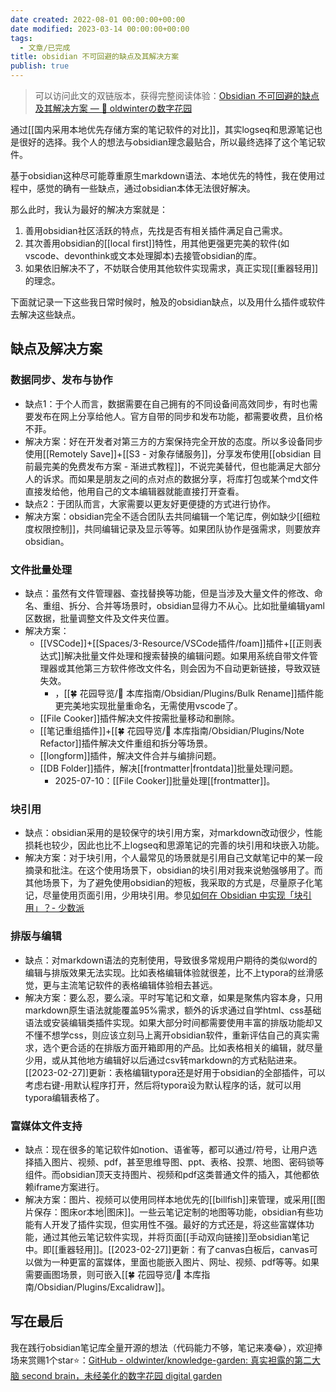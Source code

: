 ```yaml
---
date created: 2022-08-01 00:00:00+00:00
date modified: 2023-03-14 00:00:00+00:00
tags:
  - 文章/已完成
title: obsidian 不可回避的缺点及其解决方案
publish: true
---
```

>可以访问此文的双链版本，获得完整阅读体验：[Obsidian 不可回避的缺点及其解决方案 — 🌱 oldwinterの数字花园](https://notes.oldwinter.top/obsidian-%E4%B8%8D%E5%8F%AF%E5%9B%9E%E9%81%BF%E7%9A%84%E7%BC%BA%E7%82%B9%E5%8F%8A%E5%85%B6%E8%A7%A3%E5%86%B3%E6%96%B9%E6%A1%88)

通过[[国内采用本地优先存储方案的笔记软件的对比]]，其实logseq和思源笔记也是很好的选择。我个人的想法与obsidian理念最贴合，所以最终选择了这个笔记软件。

基于obsidian这种尽可能尊重原生markdown语法、本地优先的特性，我在使用过程中，感觉的确有一些缺点，通过obsidian本体无法很好解决。

那么此时，我认为最好的解决方案就是：

1. 善用obsidian社区活跃的特点，先找是否有相关插件满足自己需求。
2. 其次善用obsidian的[[local first]]特性，用其他更强更完美的软件(如vscode、devonthink或文本处理脚本)去接管obsidian的库。
3. 如果依旧解决不了，不妨联合使用其他软件实现需求，真正实现[[重器轻用]]的理念。

下面就记录一下这些我日常时候时，触及的obsidian缺点，以及用什么插件或软件去解决这些缺点。

## 缺点及解决方案

### 数据同步、发布与协作

- 缺点1：于个人而言，数据需要在自己拥有的不同设备间高效同步，有时也需要发布在网上分享给他人。官方自带的同步和发布功能，都需要收费，且价格不菲。
- 解决方案：好在开发者对第三方的方案保持完全开放的态度。所以多设备同步使用[[Remotely Save]]+[[S3 - 对象存储服务]]，分享发布使用[[obsidian 目前最完美的免费发布方案 - 渐进式教程]]，不说完美替代，但也能满足大部分人的诉求。而如果是朋友之间的点对点的数据分享，将库打包或某个md文件直接发给他，他用自己的文本编辑器就能直接打开查看。
- 缺点2：于团队而言，大家需要以更友好更便捷的方式进行协作。
- 解决方案：obsidian完全不适合团队去共同编辑一个笔记库，例如缺少[[细粒度权限控制]]，共同编辑记录及显示等等。如果团队协作是强需求，则要放弃obsidian。

### 文件批量处理

- 缺点：虽然有文件管理器、查找替换等功能，但是当涉及大量文件的修改、命名、重组、拆分、合并等场景时，obsidian显得力不从心。比如批量编辑yaml区数据，批量调整文件及文件夹位置。
- 解决方案：
	- [[VSCode]]+[[Spaces/3-Resource/VSCode插件/foam]]插件+[[正则表达式]]解决批量文件处理和搜索替换的编辑问题。如果用系统自带文件管理器或其他第三方软件修改文件名，则会因为不自动更新链接，导致双链失效。
		- ，[[🍀 花园导览/🧰 本库指南/Obsidian/Plugins/Bulk Rename]]插件能更完美地实现批量重命名，无需使用vscode了。
	- [[File Cooker]]插件解决文件按需批量移动和删除。
	- [[笔记重组插件]]+[[🍀 花园导览/🧰 本库指南/Obsidian/Plugins/Note Refactor]]插件解决文件重组和拆分等场景。
	- [[longform]]插件，解决文件合并与编排问题。
	- [[DB Folder]]插件，解决[[frontmatter|frontdata]]批量处理问题。
		- 2025-07-10：[[File Cooker]]批量处理[[frontmatter]]。

### 块引用

- 缺点：obsidian采用的是较保守的块引用方案，对markdown改动很少，性能损耗也较少，因此也比不上logseq和思源笔记的完善的块引用和块嵌入功能。
- 解决方案：对于块引用，个人最常见的场景就是引用自己文献笔记中的某一段摘录和批注。在这个使用场景下，obsidian的块引用对我来说勉强够用了。而其他场景下，为了避免使用obsidian的短板，我采取的方式是，尽量原子化笔记，尽量使用页面引用，少用块引用。参见[如何在 Obsidian 中实现「块引用」？- 少数派](https://sspai.com/post/61741)

### 排版与编辑

- 缺点：对markdown语法的克制使用，导致很多常规用户期待的类似word的编辑与排版效果无法实现。比如表格编辑体验就很差，比不上typora的丝滑感觉，更与主流笔记软件的表格编辑体验相去甚远。
- 解决方案：要么忍，要么滚。平时写笔记和文章，如果是聚焦内容本身，只用markdown原生语法就能覆盖95%需求，额外的诉求通过自学html、css基础语法或安装编辑类插件实现。如果大部分时间都需要使用丰富的排版功能却又不懂不想学css，则应该立刻马上离开obsidian软件，重新评估自己的真实需求，选个更合适的在排版方面开箱即用的产品。比如表格相关的编辑，就尽量少用，或从其他地方编辑好以后通过csv转markdown的方式粘贴进来。[[2023-02-27]]更新：表格编辑typora还是好用于obsidian的全部插件，可以考虑右键-用默认程序打开，然后将typora设为默认程序的话，就可以用typora编辑表格了。

### 富媒体文件支持

- 缺点：现在很多的笔记软件如notion、语雀等，都可以通过/符号，让用户选择插入图片、视频、pdf，甚至思维导图、ppt、表格、投票、地图、密码锁等组件。而obsidian顶天支持图片、视频和pdf这类普通文件的插入，其他都依赖iframe方案进行。
- 解决方案：图片、视频可以使用同样本地优先的[[billfish]]来管理，或采用[[图片保存：图床or本地|图床]]。一些云笔记定制的地图等功能，obsidian有些功能有人开发了插件实现，但实用性不强。最好的方式还是，将这些富媒体功能，通过其他云笔记软件实现，并将页面[[手动双向链接]]至obsidian笔记中。即[[重器轻用]]。[[2023-02-27]]更新：有了canvas白板后，canvas可以做为一种更富的富媒体，里面也能嵌入图片、网址、视频、pdf等等。如果需要画图场景，则可嵌入[[🍀 花园导览/🧰 本库指南/Obsidian/Plugins/Excalidraw]]。

## 写在最后

我在践行obsidian笔记库全量开源的想法（代码能力不够，笔记来凑😂），欢迎捧场来赏赐1个star⭐️：[GitHub - oldwinter/knowledge-garden: 真实袒露的第二大脑 second brain，未经美化的数字花园 digital garden](https://github.com/oldwinter/knowledge-garden)